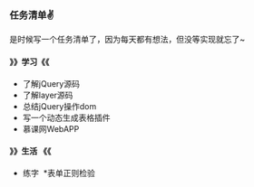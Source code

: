 ### 任务清单:v:
是时候写一个任务清单了，因为每天都有想法，但没等实现就忘了~

#### 》》学习《《
> 
* 了解jQuery源码
* 了解layer源码
* 总结jQuery操作dom
* 写一个动态生成表格插件
* 慕课网WebAPP
#### 》》生活 《《
>
* 练字 
*表单正则检验 
